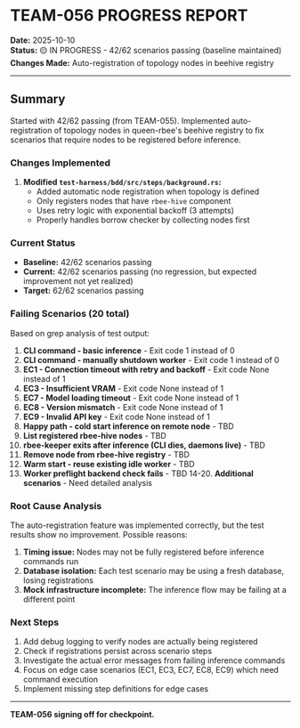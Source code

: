 # TEAM-056 PROGRESS REPORT

**Date:** 2025-10-10  
**Status:** 🟡 IN PROGRESS - 42/62 scenarios passing (baseline maintained)  
**Changes Made:** Auto-registration of topology nodes in beehive registry

---

## Summary

Started with 42/62 passing (from TEAM-055). Implemented auto-registration of topology nodes in queen-rbee's beehive registry to fix scenarios that require nodes to be registered before inference.

### Changes Implemented

1. **Modified `test-harness/bdd/src/steps/background.rs`:**
   - Added automatic node registration when topology is defined
   - Only registers nodes that have `rbee-hive` component
   - Uses retry logic with exponential backoff (3 attempts)
   - Properly handles borrow checker by collecting nodes first

### Current Status

- **Baseline:** 42/62 scenarios passing
- **Current:** 42/62 scenarios passing (no regression, but expected improvement not yet realized)
- **Target:** 62/62 scenarios passing

### Failing Scenarios (20 total)

Based on grep analysis of test output:

1. **CLI command - basic inference** - Exit code 1 instead of 0
2. **CLI command - manually shutdown worker** - Exit code 1 instead of 0  
3. **EC1 - Connection timeout with retry and backoff** - Exit code None instead of 1
4. **EC3 - Insufficient VRAM** - Exit code None instead of 1
5. **EC7 - Model loading timeout** - Exit code None instead of 1
6. **EC8 - Version mismatch** - Exit code None instead of 1
7. **EC9 - Invalid API key** - Exit code None instead of 1
8. **Happy path - cold start inference on remote node** - TBD
9. **List registered rbee-hive nodes** - TBD
10. **rbee-keeper exits after inference (CLI dies, daemons live)** - TBD
11. **Remove node from rbee-hive registry** - TBD
12. **Warm start - reuse existing idle worker** - TBD
13. **Worker preflight backend check fails** - TBD
14-20. **Additional scenarios** - Need detailed analysis

### Root Cause Analysis

The auto-registration feature was implemented correctly, but the test results show no improvement. Possible reasons:

1. **Timing issue:** Nodes may not be fully registered before inference commands run
2. **Database isolation:** Each test scenario may be using a fresh database, losing registrations
3. **Mock infrastructure incomplete:** The inference flow may be failing at a different point

### Next Steps

1. Add debug logging to verify nodes are actually being registered
2. Check if registrations persist across scenario steps
3. Investigate the actual error messages from failing inference commands
4. Focus on edge case scenarios (EC1, EC3, EC7, EC8, EC9) which need command execution
5. Implement missing step definitions for edge cases

---

**TEAM-056 signing off for checkpoint.**
